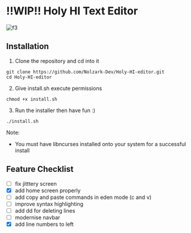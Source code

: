 # !!WIP!! Holy HI Text Editor


![f3](https://github.com/user-attachments/assets/51ece034-6667-4533-b833-c35450d9b3f6)

## Installation

1. Clone the repository and cd into it
```
git clone https://github.com/Nolzark-Dev/Holy-HI-editor.git
cd Holy-HI-editor
```
2. Give install.sh execute permissions
```
chmod +x install.sh
```
3. Run the installer then have fun :)
```
./install.sh
```

Note:
- You must have libncurses installed onto your system for a successful install

## Feature Checklist
- [ ] fix jitttery screen
- [x] add home screen properly
- [ ] add copy and paste commands in eden mode (c and v)
- [ ] improve syntax highlighting
- [ ] add dd for deleting lines
- [ ] modernise navbar
- [x] add line numbers to left
